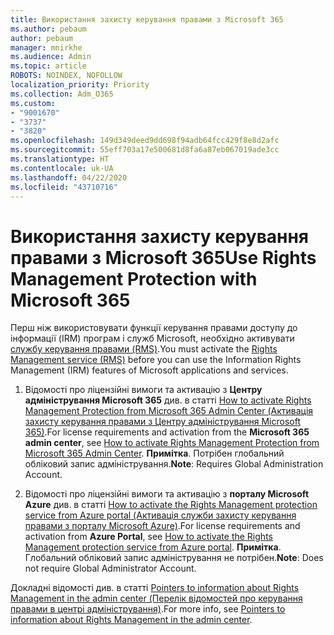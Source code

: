 ```yaml
---
title: Використання захисту керування правами з Microsoft 365
ms.author: pebaum
author: pebaum
manager: mnirkhe
ms.audience: Admin
ms.topic: article
ROBOTS: NOINDEX, NOFOLLOW
localization_priority: Priority
ms.collection: Adm_O365
ms.custom:
- "9001670"
- "3737"
- "3820"
ms.openlocfilehash: 149d349deed9dd698f94adb64fcc429f8e8d2afc
ms.sourcegitcommit: 55eff703a17e500681d8fa6a87eb067019ade3cc
ms.translationtype: HT
ms.contentlocale: uk-UA
ms.lasthandoff: 04/22/2020
ms.locfileid: "43710716"
---
```

# <a name="use-rights-management-protection-with-microsoft-365"></a><span data-ttu-id="5f747-102">Використання захисту керування правами з Microsoft 365</span><span class="sxs-lookup"><span data-stu-id="5f747-102">Use Rights Management Protection with Microsoft 365</span></span>

<span data-ttu-id="5f747-103">Перш ніж використовувати функції керування правами доступу до інформації (IRM) програм і служб Microsoft, необхідно активувати [службу керування правами (RMS)](https://docs.microsoft.com/azure/information-protection/what-is-azure-rms).</span><span class="sxs-lookup"><span data-stu-id="5f747-103">You must activate the [Rights Management service (RMS)](https://docs.microsoft.com/azure/information-protection/what-is-azure-rms) before you can use the Information Rights Management (IRM) features of Microsoft applications and services.</span></span>

1. <span data-ttu-id="5f747-104">Відомості про ліцензійні вимоги та активацію з **Центру адміністрування Microsoft 365** див. в статті [How to activate Rights Management Protection from Microsoft 365 Admin Center (Активація захисту керування правами з Центру адміністрування Microsoft 365)](https://docs.microsoft.com/azure/information-protection/activate-office365).</span><span class="sxs-lookup"><span data-stu-id="5f747-104">For license requirements and activation from the **Microsoft 365 admin center**, see [How to activate Rights Management Protection from Microsoft 365 Admin Center](https://docs.microsoft.com/azure/information-protection/activate-office365).</span></span> <span data-ttu-id="5f747-105">**Примітка**. Потрібен глобальний обліковий запис адміністрування.</span><span class="sxs-lookup"><span data-stu-id="5f747-105">**Note**: Requires Global Administration Account.</span></span>

2. <span data-ttu-id="5f747-106">Відомості про ліцензійні вимоги та активацію з **порталу Microsoft Azure** див. в статті [How to activate the Rights Management protection service from Azure portal (Активація служби захисту керування правами з порталу Microsoft Azure)](https://docs.microsoft.com/azure/information-protection/activate-azure).</span><span class="sxs-lookup"><span data-stu-id="5f747-106">For license requirements and activation from **Azure Portal**, see [How to activate the Rights Management protection service from Azure portal](https://docs.microsoft.com/azure/information-protection/activate-azure).</span></span> <span data-ttu-id="5f747-107">**Примітка**. Глобальний обліковий запис адміністрування не потрібен.</span><span class="sxs-lookup"><span data-stu-id="5f747-107">**Note**: Does not require Global Administrator Account.</span></span>

<span data-ttu-id="5f747-108">Докладні відомості див. в статті [Pointers to information about Rights Management in the admin center (Перелік відомостей про керування правами в центрі адміністрування)](https://docs.microsoft.com/office365/enterprise/activate-rms-in-office-365).</span><span class="sxs-lookup"><span data-stu-id="5f747-108">For more info, see [Pointers to information about Rights Management in the admin center](https://docs.microsoft.com/office365/enterprise/activate-rms-in-office-365).</span></span>
